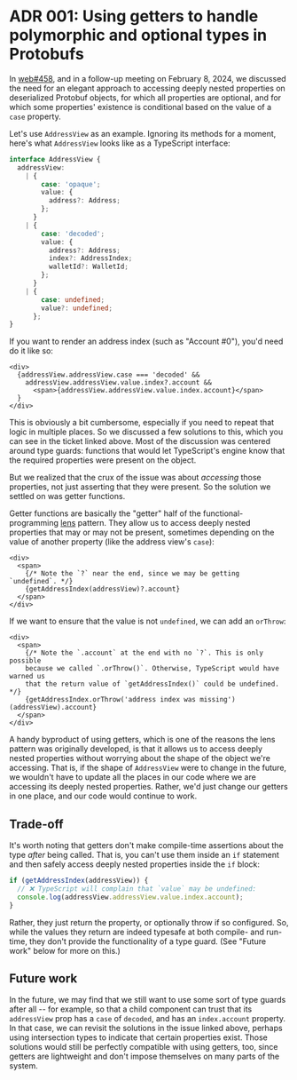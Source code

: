 # ADR 001: Using getters to handle polymorphic and optional types in Protobufs

In [web#458](https://github.com/penumbra-zone/web/issues/458), and in a follow-up meeting on February 8, 2024, we discussed the need for an elegant approach to accessing deeply nested properties on deserialized Protobuf objects, for which all properties are optional, and for which some properties' existence is conditional based on the value of a `case` property.

Let's use `AddressView` as an example. Ignoring its methods for a moment, here's what `AddressView` looks like as a TypeScript interface:

```ts
interface AddressView {
  addressView:
    | {
        case: 'opaque';
        value: {
          address?: Address;
        };
      }
    | {
        case: 'decoded';
        value: {
          address?: Address;
          index?: AddressIndex;
          walletId?: WalletId;
        };
      }
    | {
        case: undefined;
        value?: undefined;
      };
}
```

If you want to render an address index (such as "Account #0"), you'd need do it like so:

```TSX
<div>
  {addressView.addressView.case === 'decoded' &&
    addressView.addressView.value.index?.account &&
      <span>{addressView.addressView.value.index.account}</span>
  }
</div>
```

This is obviously a bit cumbersome, especially if you need to repeat that logic in multiple places. So we discussed a few solutions to this, which you can see in the ticket linked above. Most of the discussion was centered around type guards: functions that would let TypeScript's engine know that the required properties were present on the object.

But we realized that the crux of the issue was about _accessing_ those properties, not just asserting that they were present. So the solution we settled on was getter functions.

Getter functions are basically the "getter" half of the functional-programming [lens](https://www.bekk.christmas/post/2019/6/the-lens-pattern-in-typescript) pattern. They allow us to access deeply nested properties that may or may not be present, sometimes depending on the value of another property (like the address view's `case`):

```tsx
<div>
  <span>
    {/* Note the `?` near the end, since we may be getting `undefined`. */}
    {getAddressIndex(addressView)?.account}
  </span>
</div>
```

If we want to ensure that the value is not `undefined`, we can add an `orThrow`:

```tsx
<div>
  <span>
    {/* Note the `.account` at the end with no `?`. This is only possible
    because we called `.orThrow()`. Otherwise, TypeScript would have warned us
    that the return value of `getAddressIndex()` could be undefined. */}
    {getAddressIndex.orThrow('address index was missing')(addressView).account}
  </span>
</div>
```

A handy byproduct of using getters, which is one of the reasons the lens pattern was originally developed, is that it allows us to access deeply nested properties without worrying about the shape of the object we're accessing. That is, if the shape of `AddressView` were to change in the future, we wouldn't have to update all the places in our code where we are accessing its deeply nested properties. Rather, we'd just change our getters in one place, and our code would continue to work.

## Trade-off

It's worth noting that getters don't make compile-time assertions about the type _after_ being called. That is, you can't use them inside an `if` statement and then safely access deeply nested properties inside the `if` block:

```ts
if (getAddressIndex(addressView)) {
  // ❌ TypeScript will complain that `value` may be undefined:
  console.log(addressView.addressView.value.index.account);
}
```

Rather, they just return the property, or optionally throw if so configured. So, while the values they return are indeed typesafe at both compile- and run-time, they don't provide the functionality of a type guard. (See "Future work" below for more on this.)

## Future work

In the future, we may find that we still want to use some sort of type guards after all -- for example, so that a child component can trust that its `addressView` prop has a `case` of `decoded`, and has an `index.account` property. In that case, we can revisit the solutions in the issue linked above, perhaps using intersection types to indicate that certain properties exist. Those solutions would still be perfectly compatible with using getters, too, since getters are lightweight and don't impose themselves on many parts of the system.
